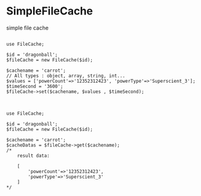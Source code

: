 # SimpleFileCache
simple file cache

<pre>
<code>
use FileCache;

$id = 'dragonball';
$fileCache = new FileCache($id);

$cachename = 'carrot';
// All types : object, array, string, int...
$values = ['powerCount'=>'12352312423', 'powerType'=>'Superscient_3'];
$timeSecond = '3600';
$fileCache->set($cachename, $values , $timeSecond);
</code>
</pre>


<pre>
<code>
use FileCache;

$id = 'dragonball';
$fileCache = new FileCache($id);

$cachename = 'carrot';
$cacheDatas = $fileCache->get($cachename);
/*
    result data:

    [
        'powerCount'=>'12352312423',
        'powerType'=>'Superscient_3'
    ]
*/
</code>
</pre>
